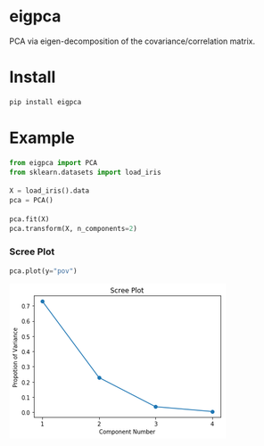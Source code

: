 # eigpca
PCA via eigen-decomposition of the covariance/correlation matrix.

# Install
```bash
pip install eigpca
```

# Example
```python
from eigpca import PCA
from sklearn.datasets import load_iris

X = load_iris().data
pca = PCA()

pca.fit(X)
pca.transform(X, n_components=2)
```
### Scree Plot
```python
pca.plot(y="pov")
```
![Scree plot](examples/scree_plot_iris.png)

